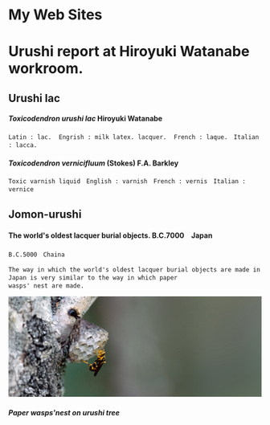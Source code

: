 # My Web Sites 
# Urushi report at Hiroyuki Watanabe workroom.

## Urushi lac

#### ***Toxicodendron urushi lac*** Hiroyuki Watanabe
```
Latin : lac.  Engrish : milk latex. lacquer.  French : laque.　Italian : lacca.
```

#### ***Toxicodendron vernicifluum***  (Stokes) F.A. Barkley
```
Toxic varnish liquid　English : varnish　French : vernis　Italian : vernice
```

## Jomon-urushi

#### The world's oldest lacquer burial objects.  B.C.7000　Japan　　

```
B.C.5000　Chaina
```
```
The way in which the world's oldest lacquer burial objects are made in Japan is very similar to the way in which paper 
wasps' nest are made.
```
![paper wasp](images/top/paper-wasp.jpg)

 ##### Paper wasps'nest on urushi tree


